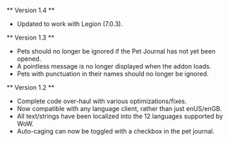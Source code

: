 ** Version 1.4 **
* Updated to work with Legion (7.0.3).

** Version 1.3 **
* Pets should no longer be ignored if the Pet Journal has not yet been opened.
* A pointless message is no longer displayed when the addon loads.
* Pets with punctuation in their names should no longer be ignored.

** Version 1.2 **
* Complete code over-haul with various optimizations/fixes.
* Now compatible with any language client, rather than just enUS/enGB.
* All text/strings have been localized into the 12 languages supported by WoW.
* Auto-caging can now be toggled with a checkbox in the pet journal.